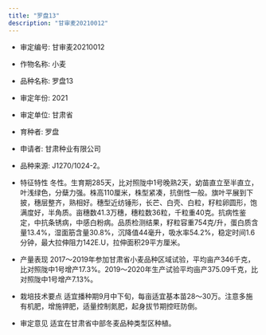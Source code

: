 ```yaml
---
title: "罗盘13"
description: "甘审麦20210012"
---
```

* 审定编号:  甘审麦20210012

*  作物名称:  小麦

*  品种名称:  罗盘13

*  审定年份:  2021

*  审定单位:  甘肃省

* 育种者:  罗盘

*  申请者:  甘肃种业有限公司

*  品种来源:  J1270/1024-2。

*  特征特性
冬性。生育期285天，比对照陇中1号晚熟2天，幼苗直立至半直立，叶浅绿色，分蘖力强。株高110厘米，株型紧凑，抗倒性一般。旗叶平展到下披，穗层整齐，熟相好。穗型近纺锤形，长芒、白壳、白粒，籽粒卵圆形，饱满度好，半角质。亩穗数41.3万穗，穗粒数36粒，千粒重40克。抗病性鉴定，中抗条锈病，中感白粉病。品质检测结果，籽粒容重754克/升，蛋白质含量13.4%，湿面筋含量30.8%，沉降值44毫升，吸水率54.2%，稳定时间1.6分钟，最大拉伸阻力142E.U，拉伸面积29平方厘米。

*  产量表现
2017～2019年参加甘肃省小麦品种区域试验，平均亩产346千克，比对照陇中1号增产17.3%。2019～2020年生产试验平均亩产375.09千克，比对照陇中1号增产7.13%。

*  栽培技术要点
适宜播种期9月中下旬，每亩适宜基本苗28～30万。注意多施有机肥，增施钾肥，适量控制氮肥，起身拔节期控旺防倒。

*  审定意见
适宜在甘肃省中部冬麦品种类型区种植。
